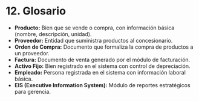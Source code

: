 # 12. Glosario

- **Producto:** Bien que se vende o compra, con información básica (nombre, descripción, unidad).  
- **Proveedor:** Entidad que suministra productos al concesionario.  
- **Orden de Compra:** Documento que formaliza la compra de productos a un proveedor.  
- **Factura:** Documento de venta generado por el módulo de facturación.  
- **Activo Fijo:** Bien registrado en el sistema con control de depreciación.  
- **Empleado:** Persona registrada en el sistema con información laboral básica.  
- **EIS (Executive Information System):** Módulo de reportes estratégicos para gerencia.  
